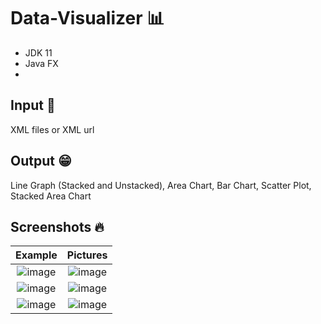 # Data-Visualizer 📊
- JDK 11
- Java FX
-
## Input 🔣
XML files or XML url

## Output 😁
Line Graph (Stacked and Unstacked), Area Chart, Bar Chart, Scatter Plot, Stacked Area Chart

## Screenshots 🔥
Example | Pictures
:-------------------------:|:-------------------------:
![image](https://user-images.githubusercontent.com/75536064/149649807-4ecb1b8a-f05c-4a8b-b885-aca3046afd6f.png) | ![image](https://user-images.githubusercontent.com/75536064/149649825-da78bf18-cf7a-4f60-b0da-61e451cb41a9.png)
![image](https://user-images.githubusercontent.com/75536064/149649816-e2868275-084e-4eac-813a-d5fe13a1f684.png) | ![image](https://user-images.githubusercontent.com/75536064/149649828-08065761-b9b6-45a8-bc08-468e8806b5b5.png)
![image](https://user-images.githubusercontent.com/75536064/149726487-e6634136-c521-4558-a748-213d69a12901.png) | ![image](https://user-images.githubusercontent.com/75536064/149728100-745f418b-17d7-43b3-b2af-abd988958503.png)


